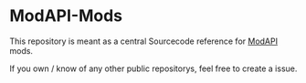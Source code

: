 # ModAPI-Mods
This repository is meant as a central Sourcecode reference for [ModAPI](https://modapi.survivetheforest.net/) mods.

If you own / know of any other public repositorys, feel free to create a issue.
